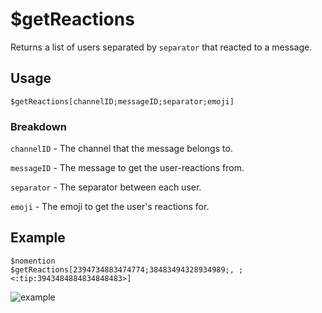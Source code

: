 # $getReactions
Returns a list of users separated by `separator` that reacted to a message.
## Usage
```
$getReactions[channelID;messageID;separator;emoji]
```

### Breakdown
`channelID` - The channel that the message belongs to.

`messageID` - The message to get the user-reactions from.

`separator` - The separator between each user.

`emoji` - The emoji to get the user's reactions for.

## Example
```
$nomention
$getReactions[2394734883474774;38483494328934989;, ;<:tip:3943484884834848483>]
```

![example](https://user-images.githubusercontent.com/69215413/123293801-488f9980-d4e2-11eb-9a1b-241c4b51f845.png)
